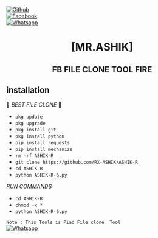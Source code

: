 <b></b> </br> <br>[![Github](https://img.shields.io/badge/Github-Mr.ASHIK-dimgray?style=flat-square&logo=github)](https://github.com/RX-ASHIK)<br> [![Facebook](https://img.shields.io/badge/Facebook-ASHIK-blue?style=flat-square&logo=facebook)](https://www.facebook.com/Imtiaz.ASHIK.07)<br> [![Whatsapp](https://img.shields.io/badge/Whatsapp-ASHIK-deepgreen?style=flat-square&logo=whatsapp)](https://wa.me/+8801935091078)



<h1 align="center"> [MR.ASHIK]</h1>

<h2 align="center">  FB FILE CLONE  TOOL FIRE </h2>


## <b>installation</b>

🔰 _BEST FILE CLONE_ 🔰

- `pkg update`
- `pkg upgrade`
- `pkg install git`
- `pkg install python`
- `pip install requests`
- `pip install mechanize`
- `rm -rf ASHIK-R`
- `git clone https://github.com/RX-ASHIK/ASHIK-R`
- `cd ASHIK-R`
- `python ASHIK-R-6.py`
     
 _RUN COMMANDS_
- `cd ASHIK-R`
- `chmod +x *`
- `python ASHIK-R-6.py`

 ```Note : This Tools is Piad File clone  Tool ```</br>
 [![Whatsapp](https://img.shields.io/badge/Whatsapp-ASHIK-deepgreen?style=flat-square&logo=whatsapp)](https://wa.me/+8801935091078)
